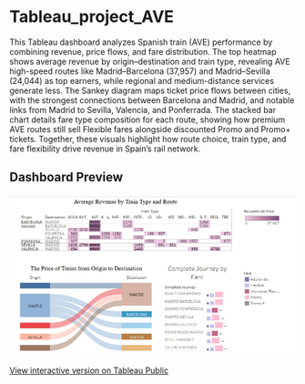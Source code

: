 # Tableau_project_AVE
This Tableau dashboard analyzes Spanish train (AVE) performance by combining revenue, price flows, and fare distribution. The top heatmap shows average revenue by origin–destination and train type, revealing AVE high-speed routes like Madrid–Barcelona (37,957) and Madrid–Sevilla (24,044) as top earners, while regional and medium-distance services generate less. The Sankey diagram maps ticket price flows between cities, with the strongest connections between Barcelona and Madrid, and notable links from Madrid to Sevilla, Valencia, and Ponferrada. The stacked bar chart details fare type composition for each route, showing how premium AVE routes still sell Flexible fares alongside discounted Promo and Promo+ tickets. Together, these visuals highlight how route choice, train type, and fare flexibility drive revenue in Spain’s rail network.

## Dashboard Preview
![AVE Dashboard](Ave_dashboard_1.png.jpeg)

[View interactive version on Tableau Public](https://public.tableau.com/app/profile/victoria.komissarchik.trubitsyna/viz/AVE_dashboard_/Dashboard1?publish=yes)
